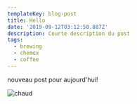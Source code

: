 ```yaml
---
templateKey: blog-post
title: Hello
date: '2019-09-12T03:12:50.887Z'
description: Courte description du post
tags:
  - brewing
  - chemex
  - coffee
---
```

nouveau post pour aujourd'hui!

![chaud](/img/products-full-width.jpg "Chaud!!")
